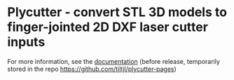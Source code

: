 # Plycutter - convert STL 3D models to finger-jointed 2D DXF laser cutter inputs

For more information, see the [documentation](https://tjltjl.github.io/plycutter) (before release, temporarily stored in the repo https://github.com/tjltjl/plycutter-pages)
